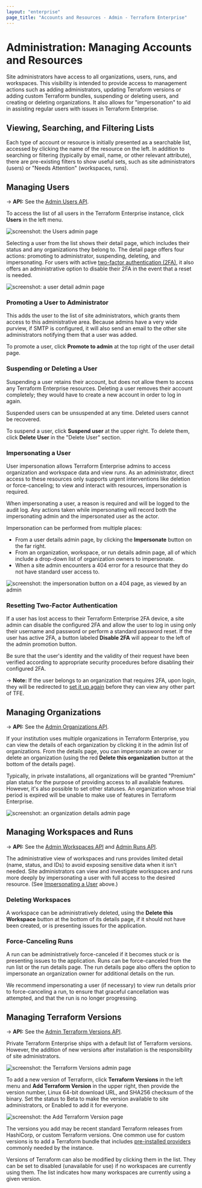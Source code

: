 ```yaml
---
layout: "enterprise"
page_title: "Accounts and Resources - Admin - Terraform Enterprise"
---
```


# Administration: Managing Accounts and Resources

Site administrators have access to all organizations, users, runs, and workspaces. This visibility is intended to provide access to management actions such as adding administrators, updating Terraform versions or adding custom Terraform bundles, suspending or deleting users, and creating or deleting organizations. It also allows for "impersonation" to aid in assisting regular users with issues in Terraform Enterprise.

## Viewing, Searching, and Filtering Lists

Each type of account or resource is initially presented as a searchable list, accessed by clicking the name of the resource on the left. In addition to searching or filtering (typically by email, name, or other relevant attribute), there are pre-existing filters to show useful sets, such as site administrators (users) or "Needs Attention" (workspaces, runs).

## Managing Users

-> **API:** See the [Admin Users API](/docs/cloud/api/admin/users.html).

To access the list of all users in the Terraform Enterprise instance, click **Users** in the left menu.

![screenshot: the Users admin page](./images/admin-users.png)

Selecting a user from the list shows their detail page, which includes their status and any organizations they belong to. The detail page offers four actions: promoting to administrator, suspending, deleting, and impersonating. For users with active [two-factor authentication (2FA)](/docs/cloud/users-teams-organizations/2fa.html), it also offers an administrative option to disable their 2FA in the event that a reset is needed.

![screenshot: a user detail admin page](./images/admin-user-details.png)

### Promoting a User to Administrator

This adds the user to the list of site administrators, which grants them access to this administrative area. Because admins have a very wide purview, if SMTP is configured, it will also send an email to the other site administrators notifying them that a user was added.

To promote a user, click **Promote to admin** at the top right of the user detail page.

### Suspending or Deleting a User

Suspending a user retains their account, but does not allow them to access any Terraform Enterprise resources. Deleting a user removes their account completely; they would have to create a new account in order to log in again.

Suspended users can be unsuspended at any time. Deleted users cannot be recovered.

To suspend a user, click **Suspend user** at the upper right. To delete them, click **Delete User** in the "Delete User" section.

### Impersonating a User

User impersonation allows Terraform Enterprise admins to access organization and workspace data and view runs. As an administrator, direct access to these resources only supports urgent interventions like deletion or force-canceling; to view and interact with resources, impersonation is required.

When impersonating a user, a reason is required and will be logged to the audit log. Any actions taken while impersonating will record both the impersonating admin and the impersonated user as the actor.

Impersonation can be performed from multiple places:

- From a user details admin page, by clicking the **Impersonate** button on the far right.
- From an organization, workspace, or run details admin page, all of which include a drop-down list of organization owners to impersonate.
- When a site admin encounters a 404 error for a resource that they do not have standard user access to.

![screenshot: the impersonation button on a 404 page, as viewed by an admin](./images/admin-404-impersonate.png)

### Resetting Two-Factor Authentication

If a user has lost access to their Terraform Enterprise 2FA device, a site admin can disable the configured 2FA and allow the user to log in using only their username and password or perform a standard password reset. If the user has active 2FA, a button labeled **Disable 2FA** will appear to the left of the admin promotion button.

Be sure that the user's identity and the validity of their request have been verified according to appropriate security procedures before disabling their configured 2FA.

-> **Note:** If the user belongs to an organization that requires 2FA, upon login, they will be redirected to [set it up again](/docs/cloud/users-teams-organizations/2fa.html) before they can view any other part of TFE.

## Managing Organizations

-> **API:** See the [Admin Organizations API](/docs/cloud/api/admin/organizations.html).

If your institution uses multiple organizations in Terraform Enterprise, you can view the details of each organization by clicking it in the admin list of organizations. From the details page, you can impersonate an owner or delete an organization (using the red **Delete this organization** button at the bottom of the details page).

Typically, in private installations, all organizations will be granted "Premium" plan status for the purpose of providing access to all available features. However, it's also possible to set other statuses. An organization whose trial period is expired will be unable to make use of features in Terraform Enterprise.

![screenshot: an organization details admin page](./images/admin-organization-details.png)

## Managing Workspaces and Runs

-> **API:** See the [Admin Workspaces API](/docs/cloud/api/admin/workspaces.html) and [Admin Runs API](/docs/cloud/api/admin/runs.html).

The administrative view of workspaces and runs provides limited detail (name, status, and IDs) to avoid exposing sensitive data when it isn't needed. Site administrators can view and investigate workspaces and runs more deeply by impersonating a user with full access to the desired resource. (See [Impersonating a User](#impersonating-a-user) above.)

### Deleting Workspaces

A workspace can be administratively deleted, using the **Delete this Workspace** button at the bottom of its details page, if it should not have been created, or is presenting issues for the application.

### Force-Canceling Runs

A run can be administratively force-canceled if it becomes stuck or is presenting issues to the application. Runs can be force-canceled from the run list or the run details page. The run details page also offers the option to impersonate an organization owner for additional details on the run.

We recommend impersonating a user (if necessary) to view run details prior to force-canceling a run, to ensure that graceful cancellation was attempted, and that the run is no longer progressing.

## Managing Terraform Versions

-> **API:** See the [Admin Terraform Versions API](/docs/cloud/api/admin/terraform-versions.html).

Private Terraform Enterprise ships with a default list of Terraform versions. However, the addition of new versions after installation is the responsibility of site administrators.

![screenshot: the Terraform Versions admin page](./images/admin-versions.png)

To add a new version of Terraform, click **Terraform Versions** in the left menu and **Add Terraform Version** in the upper right, then provide the version number, Linux 64-bit download URL, and SHA256 checksum of the binary. Set the status to Beta to make the version available to site administrators, or Enabled to add it for everyone.

![screenshot: the Add Terraform Version page](./images/admin-version-add.png)

The versions you add may be recent standard Terraform releases from HashiCorp, or custom Terraform versions. One common use for custom versions is to add a Terraform bundle that includes [pre-installed providers](/docs/cloud/run/index.html#custom-and-community-providers) commonly needed by the instance.

Versions of Terraform can also be modified by clicking them in the list. They can be set to disabled (unavailable for use) if no workspaces are currently using them. The list indicates how many workspaces are currently using a given version.
